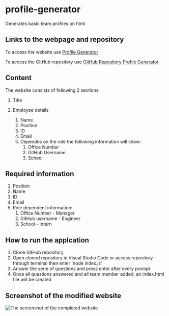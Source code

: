 # profile-generator
Generates basic team profiles on html

## Links to the webpage and repository

To access the website use [Profile Generator](https://haruka08.github.io/profile-generator/)

To access the GitHub repository use [GitHub Repository Profile Generator](https://github.com/Haruka08/profile-generator)

## Content

The website consists of following 2 sections:

1. Title

2. Employee details
    1. Name
    2. Position
    3. ID
    4. Email
    5. Dependes on the role the following information will show:
        1. Office Number
        2. GitHub Username
        3. School 
    
## Required information
1. Position
2. Name
3. ID
4. Email
5. Role dependent information:
    1. Office Number - Manager
    2. GitHub username - Engineer
    3. School - Intern

## How to run the applcation
1. Clone GitHub repository
2. Open cloned repository in Visual Studio Code or access repository through terminal then enter 'node index.js'
3. Answer the serie of questions and press enter after every prompt
4. Once all questions answered and all team member added, an index.html file will be created

## Screenshot of the modified website

![The screenshot of the completed website](./dist/finished_page.png)